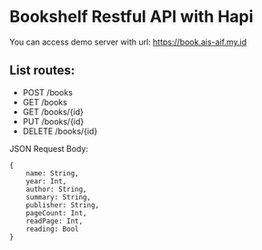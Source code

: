 # Bookshelf Restful API with Hapi

You can access demo server with url: https://book.ais-aif.my.id


## List routes:
- POST /books
- GET /books
- GET /books/{id}
- PUT /books/{id}
- DELETE /books/{id}

JSON Request Body:
```
{
    name: String,
    year: Int,
    author: String,
    summary: String,
    publisher: String,
    pageCount: Int,
    readPage: Int,
    reading: Bool
}
```
